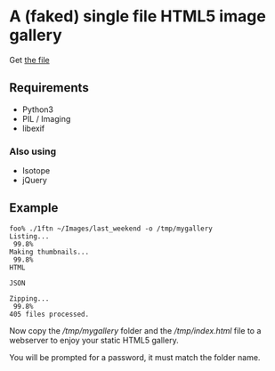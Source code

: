 # A (faked) single file HTML5 image gallery

Get [the file](./1ftn)

## Requirements

- Python3
- PIL / Imaging
- libexif

### Also using

- Isotope
- jQuery

## Example

    foo% ./1ftn ~/Images/last_weekend -o /tmp/mygallery
    Listing...
     99.8%
    Making thumbnails...
     99.8%
    HTML

    JSON

    Zipping...
     99.8%
    405 files processed.

Now copy the */tmp/mygallery* folder and the */tmp/index.html* file to a webserver to enjoy your static HTML5 gallery.

You will be prompted for a password, it must match the folder name.
